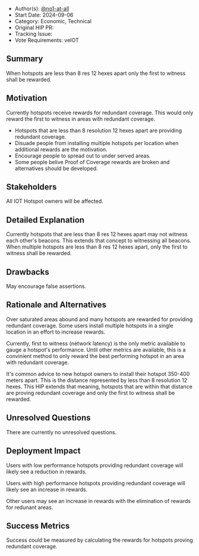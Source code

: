 - Author(s): [@no1-at-all](https://github.com/No1-at-all)
- Start Date: 2024-09-06
- Category: Economic, Technical
- Original HIP PR: 
- Tracking Issue: 
- Vote Requirements: veIOT

## Summary
When hotspots are less than 8 res 12 hexes apart only the first to witness shall be rewarded.

## Motivation
Currently hotspots receive rewards for redundant coverage.  This would only reward the first to witness in areas with redundant coverage.
- Hotspots that are less than 8 resolution 12 hexes apart are providing redundant coverage.
- Disuade people from installing multiple hotspots per location when additional rewards are the motivation.
- Encourage people to spread out to under served areas.
- Some people belive Proof of Coverage rewards are broken and alternatives should be developed.

## Stakeholders
All IOT Hotspot owners will be affected.

## Detailed Explanation
Currently hotspots that are less than 8 res 12 hexes apart may not witness each other's beacons.  This extends that concept to witnessing all beacons.  When multiple hotspots are less than 8 res 12 hexes apart, only the first to witness shall be rewarded.

## Drawbacks
May encourage false assertions.

## Rationale and Alternatives
Over saturated areas abound and many hotspots are rewarded for providing redundant coverage.  Some users install multiple hotspots in a single location in an effort to increase rewards.  

Currently, first to witness (network latency) is the only metric available to gauge a hotspot's performance.  Until other metrics are available, this is a convinient method to only reward the best performing hotspot in an area with redundant coverage.

It's common advice to new hotspot owners to install their hotspot 350-400 meters apart.  This is the distance represented by less than 8 resolution 12 hexes.  This HIP extends that meaning, hotspots that are within that distance are proving redundant coverage and only the first to witness shall be rewarded.

## Unresolved Questions
There are currently no unresolved questions.

## Deployment Impact
Users with low performance hotspots providing redundant coverage will likely see a reduction in rewards. 

Users with high performance hotspots providing redundant coverage will likely see an increase in rewards.  

Other users may see an increase in rewards with the elimination of rewards for redunant areas.

## Success Metrics
Success could be measured by calculating the rewards for hotspots proving redundant coverage.

